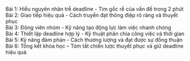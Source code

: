 Bài 1: Hiểu nguyên nhân trễ deadline - Tìm gốc rễ của vấn đề trong 2 phút  
Bài 2: Giao tiếp hiệu quả - Cách truyền đạt thông điệp rõ ràng và thuyết phục  
Bài 3: Động viên nhóm - Kỹ năng tạo động lực làm việc nhanh chóng  
Bài 4: Thiết lập deadline hợp lý - Kỹ thuật phân chia công việc và thời gian  
Bài 5: Kỹ năng đàm phán - Cách thương lượng và đạt được sự đồng thuận  
Bài 6: Tổng kết khóa học – Tóm tắt chiến lược thuyết phục và giữ deadline hiệu quả